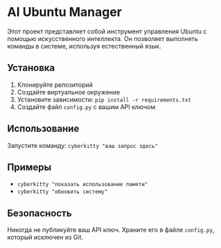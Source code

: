    # AI Ubuntu Manager

   Этот проект представляет собой инструмент управления Ubuntu с помощью искусственного интеллекта. 
   Он позволяет выполнять команды в системе, используя естественный язык.

   ## Установка

   1. Клонируйте репозиторий
   2. Создайте виртуальное окружение
   3. Установите зависимости: `pip install -r requirements.txt`
   4. Создайте файл `config.py` с вашим API ключом

   ## Использование

   Запустите команду: `cyberkitty "ваш запрос здесь"`

   ## Примеры

   - `cyberkitty "показать использование памяти"`
   - `cyberkitty "обновить систему"`

   ## Безопасность

   Никогда не публикуйте ваш API ключ. Храните его в файле `config.py`, который исключен из Git.
